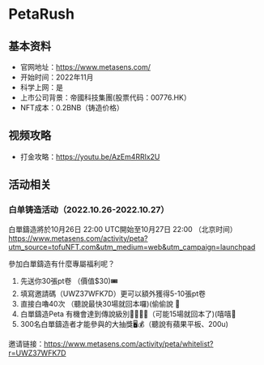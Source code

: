 
# PetaRush

## 基本资料

- 官网地址：https://www.metasens.com/
- 开始时间：2022年11月
- 科学上网：是
- 上市公司背景：帝國科技集團(股票代码：00776.HK）
- NFT成本：0.2BNB（铸造价格）

## 视频攻略

- 打金攻略：https://youtu.be/AzEm4RRlx2U


## 活动相关

### 白单铸造活动（2022.10.26-2022.10.27）

白單鑄造將於10月26日 22:00 UTC開始至10月27日 22:00 （北京时间）
https://www.metasens.com/activity/peta?utm_source=tofuNFT.com&utm_medium=web&utm_campaign=launchpad

參加白單鑄造有什麼專屬福利呢？

1. 先送你30張pt卷 （價值$30)🎟
2. 填寫邀請碼（UWZ37WFK7D）更可以額外獲得5-10張pt卷
3. 直接白嚕40次 （聽說最快30場就回本囉)(偷偷說 🫢
4. 白單鑄造Peta 有機會達到傳說級別🧞‍♂️🐉🧌（可能15場就回本了)(嘻嘻🤭
5. 300名白單鑄造者才能參與的大抽獎🖥💰（聽說有蘋果平板、200u)

邀请链接：https://www.metasens.com/activity/peta/whitelist?r=UWZ37WFK7D

